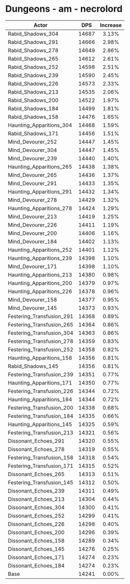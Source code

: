 # Dungeons - am - necrolord
| Actor | DPS | Increase |
|---|:---:|:---:|
|Rabid_Shadows_304|14687|3.13%|
|Rabid_Shadows_291|14666|2.98%|
|Rabid_Shadows_278|14649|2.86%|
|Rabid_Shadows_265|14612|2.61%|
|Rabid_Shadows_252|14598|2.51%|
|Rabid_Shadows_239|14590|2.45%|
|Rabid_Shadows_226|14573|2.33%|
|Rabid_Shadows_213|14535|2.06%|
|Rabid_Shadows_200|14522|1.97%|
|Rabid_Shadows_184|14499|1.81%|
|Rabid_Shadows_158|14476|1.65%|
|Haunting_Apparitions_304|14468|1.59%|
|Rabid_Shadows_171|14456|1.51%|
|Mind_Devourer_252|14447|1.45%|
|Mind_Devourer_304|14447|1.45%|
|Mind_Devourer_239|14440|1.40%|
|Haunting_Apparitions_265|14438|1.38%|
|Mind_Devourer_265|14436|1.37%|
|Mind_Devourer_291|14433|1.35%|
|Haunting_Apparitions_291|14432|1.34%|
|Mind_Devourer_278|14429|1.32%|
|Haunting_Apparitions_278|14424|1.29%|
|Mind_Devourer_213|14419|1.25%|
|Mind_Devourer_226|14411|1.19%|
|Mind_Devourer_200|14406|1.16%|
|Mind_Devourer_184|14402|1.13%|
|Haunting_Apparitions_252|14401|1.12%|
|Haunting_Apparitions_239|14398|1.10%|
|Mind_Devourer_171|14398|1.10%|
|Haunting_Apparitions_213|14380|0.98%|
|Haunting_Apparitions_200|14379|0.97%|
|Haunting_Apparitions_226|14378|0.96%|
|Mind_Devourer_158|14377|0.95%|
|Mind_Devourer_145|14373|0.93%|
|Festering_Transfusion_291|14368|0.89%|
|Festering_Transfusion_265|14364|0.86%|
|Festering_Transfusion_304|14363|0.86%|
|Festering_Transfusion_278|14359|0.83%|
|Festering_Transfusion_252|14358|0.82%|
|Haunting_Apparitions_158|14356|0.81%|
|Rabid_Shadows_145|14356|0.81%|
|Festering_Transfusion_239|14351|0.77%|
|Haunting_Apparitions_171|14350|0.77%|
|Festering_Transfusion_226|14344|0.72%|
|Haunting_Apparitions_184|14344|0.72%|
|Festering_Transfusion_200|14338|0.68%|
|Festering_Transfusion_184|14335|0.66%|
|Haunting_Apparitions_145|14325|0.59%|
|Festering_Transfusion_213|14321|0.56%|
|Dissonant_Echoes_291|14320|0.55%|
|Dissonant_Echoes_278|14319|0.55%|
|Festering_Transfusion_158|14318|0.54%|
|Festering_Transfusion_171|14315|0.52%|
|Dissonant_Echoes_265|14313|0.51%|
|Festering_Transfusion_145|14312|0.50%|
|Dissonant_Echoes_239|14311|0.49%|
|Dissonant_Echoes_213|14304|0.44%|
|Dissonant_Echoes_304|14300|0.41%|
|Dissonant_Echoes_252|14299|0.41%|
|Dissonant_Echoes_226|14298|0.40%|
|Dissonant_Echoes_200|14296|0.39%|
|Dissonant_Echoes_158|14289|0.34%|
|Dissonant_Echoes_145|14276|0.25%|
|Dissonant_Echoes_171|14274|0.23%|
|Dissonant_Echoes_184|14274|0.23%|
|Base|14241|0.00%|
